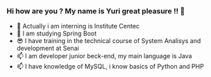 ### Hi how are you ? My name is Yuri great pleasure !! 👋

- 🔭 Actually i am interning is Institute Centec
- 🌱 I am studying Spring Boot 
- 😎 I have training in the technical course of System Analisys and development at Senai
- 📫 I am developer junior beck-end, my main language is Java
- 📫 I have knowledge of MySQL, i know basics of Python and PHP



